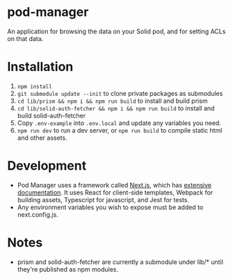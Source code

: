 # pod-manager

An application for browsing the data on your Solid pod, and for setting ACLs on
that data.

# Installation

1. `npm install`
1. `git submodule update --init` to clone private packages as submodules
1. `cd lib/prism && npm i && npm run build` to install and build prism
1. `cd lib/solid-auth-fetcher && npm i && npm run build` to install and build
  solid-auth-fetcher
1. Copy `.env-example` into `.env.local` and update any variables you need.
1. `npm run dev` to run a dev server, or `npm run build` to compile static html
  and other assets.

# Development

* Pod Manager uses a framework called [Next.js](https://nextjs.org/), which has
  [extensive documentation](https://nextjs.org/docs/getting-started). It uses
  React for client-side templates, Webpack for building assets, Typescript for
  javascript, and Jest for tests.
* Any environment variables you wish to expose must be added to next.config.js.


# Notes

* prism and solid-auth-fetcher are currently a submodule under
  lib/* until they're published as npm modules.
